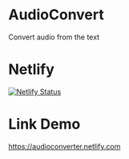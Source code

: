 # AudioConvert
Convert audio from the text
# Netlify
[![Netlify Status](https://api.netlify.com/api/v1/badges/fab8a330-9cca-408f-b60a-d3cf4598829f/deploy-status)](https://app.netlify.com/sites/audioconverter/deploys)
# Link Demo
https://audioconverter.netlify.com
